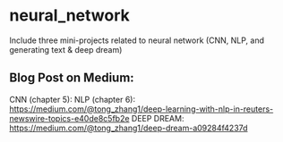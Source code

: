 # neural_network
Include three mini-projects related to neural network (CNN, NLP, and generating text & deep dream)

## Blog Post on Medium:
CNN (chapter 5):
NLP (chapter 6): https://medium.com/@tong_zhang1/deep-learning-with-nlp-in-reuters-newswire-topics-e40de8c5fb2e
DEEP DREAM: https://medium.com/@tong_zhang1/deep-dream-a09284f4237d
